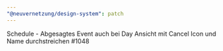 ```yaml
---
"@neuvernetzung/design-system": patch
---
```


Schedule - Abgesagtes Event auch bei Day Ansicht mit Cancel Icon und Name durchstreichen #1048
